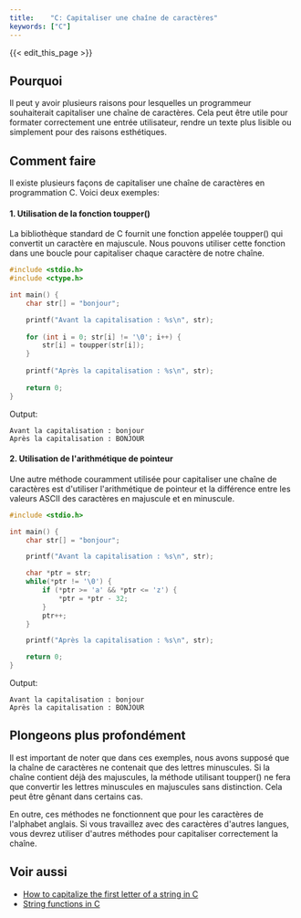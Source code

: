 ```yaml
---
title:    "C: Capitaliser une chaîne de caractères"
keywords: ["C"]
---
```


{{< edit_this_page >}}

## Pourquoi
Il peut y avoir plusieurs raisons pour lesquelles un programmeur souhaiterait capitaliser une chaîne de caractères. Cela peut être utile pour formater correctement une entrée utilisateur, rendre un texte plus lisible ou simplement pour des raisons esthétiques.

## Comment faire
Il existe plusieurs façons de capitaliser une chaîne de caractères en programmation C. Voici deux exemples:

#### 1. Utilisation de la fonction toupper()
La bibliothèque standard de C fournit une fonction appelée toupper() qui convertit un caractère en majuscule. Nous pouvons utiliser cette fonction dans une boucle pour capitaliser chaque caractère de notre chaîne.

```C
#include <stdio.h>
#include <ctype.h>

int main() {
    char str[] = "bonjour";

    printf("Avant la capitalisation : %s\n", str);
    
    for (int i = 0; str[i] != '\0'; i++) {
        str[i] = toupper(str[i]);
    }
    
    printf("Après la capitalisation : %s\n", str);
    
    return 0;
}
```

Output:
```
Avant la capitalisation : bonjour
Après la capitalisation : BONJOUR
```

#### 2. Utilisation de l'arithmétique de pointeur
Une autre méthode couramment utilisée pour capitaliser une chaîne de caractères est d'utiliser l'arithmétique de pointeur et la différence entre les valeurs ASCII des caractères en majuscule et en minuscule.

```C
#include <stdio.h>

int main() {
    char str[] = "bonjour";

    printf("Avant la capitalisation : %s\n", str);

    char *ptr = str;
    while(*ptr != '\0') {
        if (*ptr >= 'a' && *ptr <= 'z') {
            *ptr = *ptr - 32;
        }
        ptr++;
    }

    printf("Après la capitalisation : %s\n", str);

    return 0;
}
```

Output:
```
Avant la capitalisation : bonjour
Après la capitalisation : BONJOUR
```

## Plongeons plus profondément
Il est important de noter que dans ces exemples, nous avons supposé que la chaîne de caractères ne contenait que des lettres minuscules. Si la chaîne contient déjà des majuscules, la méthode utilisant toupper() ne fera que convertir les lettres minuscules en majuscules sans distinction. Cela peut être gênant dans certains cas.

En outre, ces méthodes ne fonctionnent que pour les caractères de l'alphabet anglais. Si vous travaillez avec des caractères d'autres langues, vous devrez utiliser d'autres méthodes pour capitaliser correctement la chaîne.

## Voir aussi
- [How to capitalize the first letter of a string in C](https://www.programiz.com/c-programming/examples/capitalize-first-letter-string)
- [String functions in C](https://www.tutorialspoint.com/cprogramming/c_string_functions.htm)